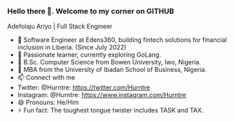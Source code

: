 ### Hello there 👋. Welcome to my corner on GITHUB

Adefolaju Ariyo | Full Stack Engineer

- 🔭 Software Engineer at Edens360, building fintech solutions for financial inclusion in Liberia. (Since July 2022)
- 🌱 Passionate learner, currently exploring GoLang.
- 📓 B.Sc. Computer Science from Bowen University, Iwo, Nigeria. 
- 💼 MBA from the University of Ibadan School of Business, Nigeria.
- 📫 Connect with me 
-    Twitter: @Hurntre: https://twitter.com/Hurntre
-    Instagram: @Hurntre: https://www.instagram.com/Hurntre
- 😄 Pronouns: He/Him
- ⚡ Fun fact: The toughest tongue twister includes TASK and TAX.


<!--
**Hurntre/Hurntre** is a ✨ _special_ ✨ repository because its `README.md` (this file) appears on your GitHub profile.

Here are some ideas to get you started:

- 🔭 I’m currently working on SENDIT. an API for 
- 🌱 I’m currently learning ...
- 👯 I’m looking to collaborate on ...
- 🤔 I’m looking for help with ...
- 💬 Ask me about ...


